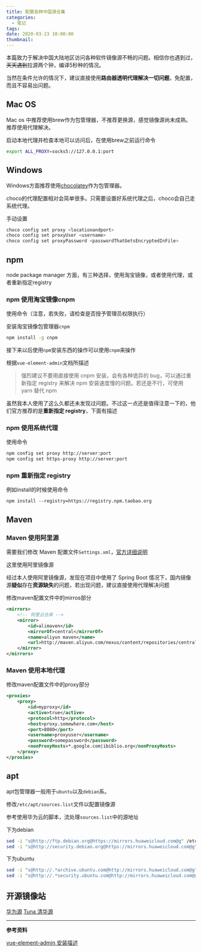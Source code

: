 ```yaml
---
title: 配置各种中国源合集
categories:
  - 笔记
tags:
date: 2020-03-23 10:00:00
thumbnail:
---
```


本篇致力于解决中国大陆地区访问各种软件镜像源不畅的问题。相信你也遇到过，~~天天遇到~~拉源两个钟，编译5秒种的情况。

当然在条件允许的情况下，建议直接使用**路由器透明代理解决一切问题**，免配置，而且不容易出问题。

<!--more-->

## Mac OS

Mac os 中推荐使用brew作为包管理器，不推荐更换源，感觉镜像源尚未成熟。推荐使用代理解决。

启动本地代理并检查本地可以访问后，在使用brew之前运行命令

```bash
export ALL_PROXY=socks5://127.0.0.1:port
```

## Windows

Windows方面推荐使用[chocolatey](https://chocolatey.org)作为包管理器。

choco的代理配置相对会简单很多。只需要设置好系统代理之后，choco会自己走系统代理。

手动设置

```bash
choco config set proxy <locationandport>
choco config set proxyUser <username>
choco config set proxyPassword <passwordThatGetsEncryptedInFile>
```

## npm

node package manager 方面，有三种选择，使用淘宝镜像，或者使用代理，或者重新指定registry

### npm 使用淘宝镜像cnpm

使用命令（注意，若失败，请检查是否授予管理员权限执行）

安装淘宝镜像包管理器`cnpm`

```bash
npm install -g cnpm
```

接下来以后使用`npm`安装东西的操作可以使用`cnpm`来操作

根据`vue-element-admin`文档所描述

>强烈建议不要用直接使用 cnpm 安装，会有各种诡异的 bug，可以通过重新指定 registry 来解决 npm 安装速度慢的问题。若还是不行，可使用 yarn 替代 npm

虽然我本人使用了这么久都还未发现过问题。不过这一点还是值得注意一下的，他们官方推荐的是**重新指定 registry**，下面有描述

### npm 使用系统代理

使用命令

```bash
npm config set proxy http://server:port
npm config set https-proxy http://server:port
```

### npm 重新指定 registry

例如install的时候使用命令

```
npm install --registry=https://registry.npm.taobao.org
```

## Maven

### Maven 使用阿里源

需要我们修改 Maven 配置文件`Settings.xml`，[官方详细说明](https://maven.apache.org/settings.html)

这里使用阿里镜像源

经过本人使用阿里镜像源，发现在项目中使用了 Spring Boot 情况下，国内镜像源**疑似**存在**资源缺失**的问题，若出现问题，建议直接使用代理解决问题

修改maven配置文件中的mirros部分

```xml
<mirrors>
    <!-- 阿里云仓库 -->
    <mirror>
        <id>alimaven</id>
        <mirrorOf>central</mirrorOf>
        <name>aliyun maven</name>
        <url>http://maven.aliyun.com/nexus/content/repositories/central/</url>
    </mirror>
</mirrors>
```

### Maven 使用本地代理

修改maven配置文件中的proxy部分

```xml
<proxies>
    <proxy>
        <id>myproxy</id>
        <active>true</active>
        <protocol>http</protocol>
        <host>proxy.somewhere.com</host>
        <port>8080</port>
        <username>proxyuser</username>
        <password>somepassword</password>
        <nonProxyHosts>*.google.com|ibiblio.org</nonProxyHosts>
    </proxy>
</proxies>
```

## apt

apt包管理器一般用于`ubuntu`以及`debian`系。

修改`/etc/apt/sources.list`文件以配置镜像源

参考使用华为云的脚本，流处理`sources.list`中的源地址

下为debian

```bash
sed -i "s@http://ftp.debian.org@https://mirrors.huaweicloud.com@g" /etc/apt/sources.list
sed -i "s@http://security.debian.org@https://mirrors.huaweicloud.com@g" /etc/apt/sources.list 
```

下为ubuntu

```bash
sed -i "s@http://.*archive.ubuntu.com@http://mirrors.huaweicloud.com@g" /etc/apt/sources.list
sed -i "s@http://.*security.ubuntu.com@http://mirrors.huaweicloud.com@g" /etc/apt/sources.list 
```

## 开源镜像站

[华为源](https://mirrors.huaweicloud.com/)
[Tuna 清华源](https://mirrors.tuna.tsinghua.edu.cn)

---
**参考资料**

[vue-element-admin 安装描述](https://panjiachen.gitee.io/vue-element-admin-site/zh/guide/#%E5%8A%9F%E8%83%BD)
